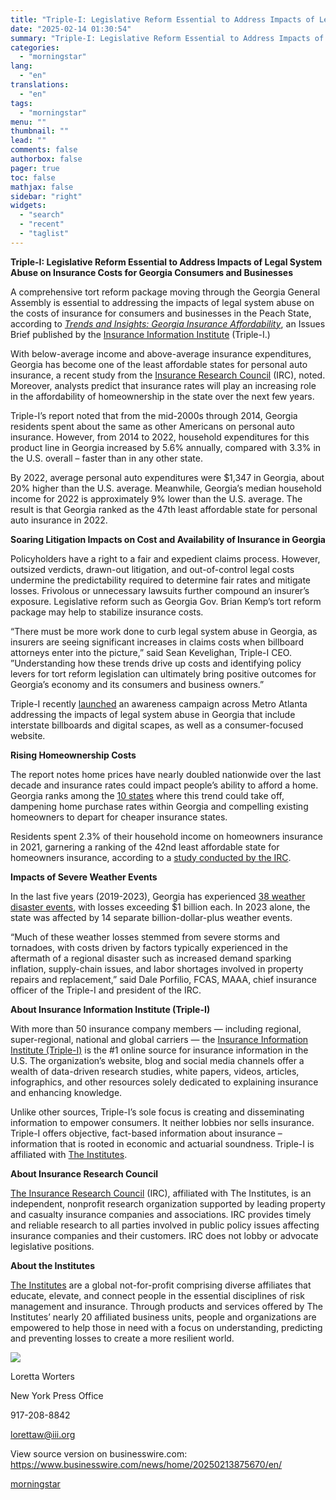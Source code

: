 ```yaml
---
title: "Triple-I: Legislative Reform Essential to Address Impacts of Legal System Abuse on Insurance Costs for Georgia Consumers and Businesses"
date: "2025-02-14 01:30:54"
summary: "Triple-I: Legislative Reform Essential to Address Impacts of Legal System Abuse on Insurance Costs for Georgia Consumers and Businesses A comprehensive tort reform package moving through the Georgia General Assembly is essential to addressing the impacts of legal system abuse on the costs of insurance for consumers and businesses in..."
categories:
  - "morningstar"
lang:
  - "en"
translations:
  - "en"
tags:
  - "morningstar"
menu: ""
thumbnail: ""
lead: ""
comments: false
authorbox: false
pager: true
toc: false
mathjax: false
sidebar: "right"
widgets:
  - "search"
  - "recent"
  - "taglist"
---
```


**Triple-I: Legislative Reform Essential to Address Impacts of Legal System Abuse on Insurance Costs for Georgia Consumers and Businesses**

A comprehensive tort reform package moving through the Georgia General Assembly is essential to addressing the impacts of legal system abuse on the costs of insurance for consumers and businesses in the Peach State, according to [*Trends and Insights: Georgia Insurance Affordability*](https://cts.businesswire.com/ct/CT?id=smartlink&url=https%3A%2F%2Fwww.iii.org%2Farticle%2Ftrends-and-insights-georgia-insurance-affordability&esheet=54206089&newsitemid=20250213875670&lan=en-US&anchor=Trends+and+Insights%3A+Georgia+Insurance+Affordability&index=1&md5=c0cfa2e63bd03c61abb78e4f55320335), an Issues Brief published by the [Insurance Information Institute](https://cts.businesswire.com/ct/CT?id=smartlink&url=http%3A%2F%2Fwww.iii.org&esheet=54206089&newsitemid=20250213875670&lan=en-US&anchor=Insurance+Information+Institute&index=2&md5=345f4a57b7c5cf42d2644847c1173692) (Triple-I.)

With below-average income and above-average insurance expenditures, Georgia has become one of the least affordable states for personal auto insurance, a recent study from the [Insurance Research Council](https://cts.businesswire.com/ct/CT?id=smartlink&url=https%3A%2F%2Fwww.insurance-research.org%2F&esheet=54206089&newsitemid=20250213875670&lan=en-US&anchor=Insurance+Research+Council&index=3&md5=221cd388aab84cc44060983a4bd329d1) (IRC), noted. Moreover, analysts predict that insurance rates will play an increasing role in the affordability of homeownership in the state over the next few years.

Triple-I’s report noted that from the mid-2000s through 2014, Georgia residents spent about the same as other Americans on personal auto insurance. However, from 2014 to 2022, household expenditures for this product line in Georgia increased by 5.6% annually, compared with 3.3% in the U.S. overall – faster than in any other state.

By 2022, average personal auto expenditures were $1,347 in Georgia, about 20% higher than the U.S. average. Meanwhile, Georgia’s median household income for 2022 is approximately 9% lower than the U.S. average. The result is that Georgia ranked as the 47th least affordable state for personal auto insurance in 2022.

**Soaring Litigation Impacts on Cost and Availability of Insurance in Georgia**

Policyholders have a right to a fair and expedient claims process. However, outsized verdicts, drawn-out litigation, and out-of-control legal costs undermine the predictability required to determine fair rates and mitigate losses. Frivolous or unnecessary lawsuits further compound an insurer’s exposure. Legislative reform such as Georgia Gov. Brian Kemp’s tort reform package may help to stabilize insurance costs.

“There must be more work done to curb legal system abuse in Georgia, as insurers are seeing significant increases in claims costs when billboard attorneys enter into the picture,” said Sean Kevelighan, Triple-I CEO. ”Understanding how these trends drive up costs and identifying policy levers for tort reform legislation can ultimately bring positive outcomes for Georgia’s economy and its consumers and business owners.”

Triple-I recently [launched](https://cts.businesswire.com/ct/CT?id=smartlink&url=https%3A%2F%2Fwww.iii.org%2Fpress-release%2Ftriple-i-launches-its-2025-campaign-raising-awareness-for-legal-system-abuse-reform-in-georgia-020425&esheet=54206089&newsitemid=20250213875670&lan=en-US&anchor=launched&index=4&md5=7bf3370e80205f4ca6b6302673be6e53) an awareness campaign across Metro Atlanta addressing the impacts of legal system abuse in Georgia that include interstate billboards and digital scapes, as well as a consumer-focused website.

**Rising Homeownership Costs**

The report notes home prices have nearly doubled nationwide over the last decade and insurance rates could impact people’s ability to afford a home. Georgia ranks among the [10 states](https://cts.businesswire.com/ct/CT?id=smartlink&url=https%3A%2F%2Finsurify.com%2Fhomeowners-insurance%2Finsights%2Fhousing-affordability-by-state%2F&esheet=54206089&newsitemid=20250213875670&lan=en-US&anchor=10+states&index=5&md5=1f08675118ebbf71050b9a0b3aef1ed7) where this trend could take off, dampening home purchase rates within Georgia and compelling existing homeowners to depart for cheaper insurance states.

Residents spent 2.3% of their household income on homeowners insurance in 2021, garnering a ranking of the 42nd least affordable state for homeowners insurance, according to a [study conducted by the IRC](https://cts.businesswire.com/ct/CT?id=smartlink&url=https%3A%2F%2Finsurance-research.org%2Fresearch-publications%2Fhomeowners-insurance-affordability-trends-and-state-variations&esheet=54206089&newsitemid=20250213875670&lan=en-US&anchor=study+conducted+by+the+IRC&index=6&md5=ef41724eb2254fe1907f4c53200abb04).

**Impacts of Severe Weather Events**

In the last five years (2019-2023), Georgia has experienced [38 weather disaster events](https://cts.businesswire.com/ct/CT?id=smartlink&url=https%3A%2F%2Fwww.ncei.noaa.gov%2Faccess%2Fbillions%2Fstate-summary%2FGA%23%3A%7E%3Atext%3DFrom%25201980%25E2%2580%25932024%252C%2520there%2520were%2Cand%252012%2520winter%2520storm%2520events.&esheet=54206089&newsitemid=20250213875670&lan=en-US&anchor=38+weather+disaster+events&index=7&md5=06e3f40941e709ac41d05fbfb6dc9561), with losses exceeding $1 billion each. In 2023 alone, the state was affected by 14 separate billion-dollar-plus weather events.

“Much of these weather losses stemmed from severe storms and tornadoes, with costs driven by factors typically experienced in the aftermath of a regional disaster such as increased demand sparking inflation, supply-chain issues, and labor shortages involved in property repairs and replacement,” said Dale Porfilio, FCAS, MAAA, chief insurance officer of the Triple-I and president of the IRC.

**About Insurance Information Institute (Triple-I)**

With more than 50 insurance company members — including regional, super-regional, national and global carriers — the [Insurance Information Institute (Triple-I)](https://cts.businesswire.com/ct/CT?id=smartlink&url=https%3A%2F%2Fwww.iii.org%2F&esheet=54206089&newsitemid=20250213875670&lan=en-US&anchor=Insurance+Information+Institute+%28Triple-I%29&index=8&md5=cf630b81db2092b87cdbaee86ddb70d7) is the #1 online source for insurance information in the U.S. The organization’s website, blog and social media channels offer a wealth of data-driven research studies, white papers, videos, articles, infographics, and other resources solely dedicated to explaining insurance and enhancing knowledge.

Unlike other sources, Triple-I’s sole focus is creating and disseminating information to empower consumers. It neither lobbies nor sells insurance. Triple-I offers objective, fact-based information about insurance – information that is rooted in economic and actuarial soundness. Triple-I is affiliated with [The Institutes](https://cts.businesswire.com/ct/CT?id=smartlink&url=https%3A%2F%2Fglobal.theinstitutes.org%2F&esheet=54206089&newsitemid=20250213875670&lan=en-US&anchor=The+Institutes&index=9&md5=edf3919276cbef7203f5c47be36760ac).

**About Insurance Research Council**

[The Insurance Research Council](https://cts.businesswire.com/ct/CT?id=smartlink&url=http%3A%2F%2Fwww.insurance-research.org%2F&esheet=54206089&newsitemid=20250213875670&lan=en-US&anchor=The+Insurance+Research+Council&index=10&md5=ea56f5fc8edfbed4961015725fd8557f) (IRC), affiliated with The Institutes, is an independent, nonprofit research organization supported by leading property and casualty insurance companies and associations. IRC provides timely and reliable research to all parties involved in public policy issues affecting insurance companies and their customers. IRC does not lobby or advocate legislative positions.

**About the Institutes**

[The Institutes](https://cts.businesswire.com/ct/CT?id=smartlink&url=https%3A%2F%2Fglobal.theinstitutes.org%2F&esheet=54206089&newsitemid=20250213875670&lan=en-US&anchor=The+Institutes&index=11&md5=349a50e8518316a1428e5f2debc8407a) are a global not-for-profit comprising diverse affiliates that educate, elevate, and connect people in the essential disciplines of risk management and insurance. Through products and services offered by The Institutes’ nearly 20 affiliated business units, people and organizations are empowered to help those in need with a focus on understanding, predicting and preventing losses to create a more resilient world.

 ![](https://cts.businesswire.com/ct/CT?id=bwnews&sty=20250213875670r1&sid=mstr3&distro=nx&lang=en)

Loretta Worters
  
New York Press Office
  
917-208-8842
  
[lorettaw@iii.org](mailto:lorettaw@iii.org)

View source version on businesswire.com: <https://www.businesswire.com/news/home/20250213875670/en/>

[morningstar](https://www.morningstar.com/news/business-wire/20250213875670/triple-i-legislative-reform-essential-to-address-impacts-of-legal-system-abuse-on-insurance-costs-for-georgia-consumers-and-businesses)

